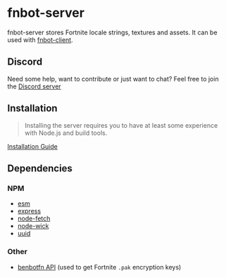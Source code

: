 # fnbot-server

fnbot-server stores Fortnite locale strings, textures and assets. It can be used with [fnbot-client](https://github.com/Terax235/fnbot-client).

## Discord

Need some help, want to contribute or just want to chat? Feel free to join the [Discord server](https://discord.gg/WWSTpbb)

## Installation

> Installing the server requires you to have at least some experience with Node.js and build tools.

[Installation Guide](https://github.com/Terax235/fnbot-server/wiki/Installation)

## Dependencies

### NPM

- [esm](https://www.npmjs.com/package/esm)
- [express](https://www.npmjs.com/package/express)
- [node-fetch](https://www.npmjs.com/package/node-fetch)
- [node-wick](https://www.npmjs.com/package/node-wick)
- [uuid](https://www.npmjs.com/package/uuid)

### Other

- [benbotfn API](http://benbotfn.tk:8080/api/docs) (used to get Fortnite `.pak` encryption keys)
